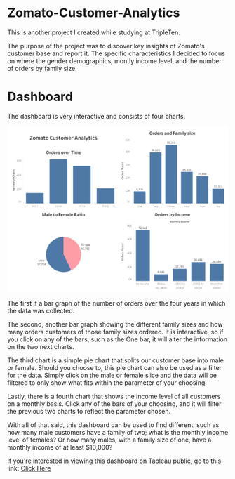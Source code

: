 # Zomato-Customer-Analytics
This is another project I created while studying at TripleTen.

The purpose of the project was to discover key insights of Zomato's customer base and report it.
The specific characteristics I decided to focus on where the gender demographics, montly income level, and the number of orders by family size.

# Dashboard
The dashboard is very interactive and consists of four charts.

![Zomato Customer Dashboard](https://github.com/Luke-H-Anderson/Zomato-Customer-Analytics/blob/main/ZomatoCustomers_Image.png)

The first if a bar graph of the number of orders over the four years in which the data was collected.

The second, another bar graph showing the different family sizes and how many orders customers of those
family sizes ordered. It is interactive, so if you click on any of the bars, such as the One bar, it will
alter the information on the two next charts.

The third chart is a simple pie chart that splits our customer base into male or female.
Should you choose to, this pie chart can also be used as a filter for the data. Simply click on the male or female 
slice and the data will be filtered to only show what fits within the parameter of your choosing.

Lastly, there is a fourth chart that shows the income level of all customers on a monthly basis. Click any of the bars of your choosing, 
and it will filter the previous two charts to reflect the parameter chosen.

With all of that said, this dashboard can be used to find different, such as how many male customers have a family of two; 
what is the monthly income level of females? Or how many males, with a family size of one, have a monthly income of at least $10,000?

If you're interested in viewing this dashboard on Tableau public, go to this link: [Click Here]((https://public.tableau.com/views/TripleTen_Final_Project/ZomatoCustomers?:language=en-US&:sid=&:redirect=auth&:display_count=n&:origin=viz_share_link))

